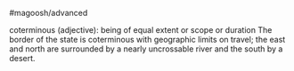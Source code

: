 #magoosh/advanced

coterminous (adjective): being of equal extent or scope or duration 
The border of the state is coterminous with geographic limits on travel; the east and north are 
surrounded by a nearly uncrossable river and the south by a desert. 

